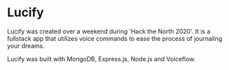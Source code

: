 # Lucify
Lucify was created over a weekend during 'Hack the North 2020'. It is a fullstack app that utilizes voice commands to ease the process of journaling your dreams.

Lucify was built with MongoDB, Express.js, Node.js and Voiceflow.
